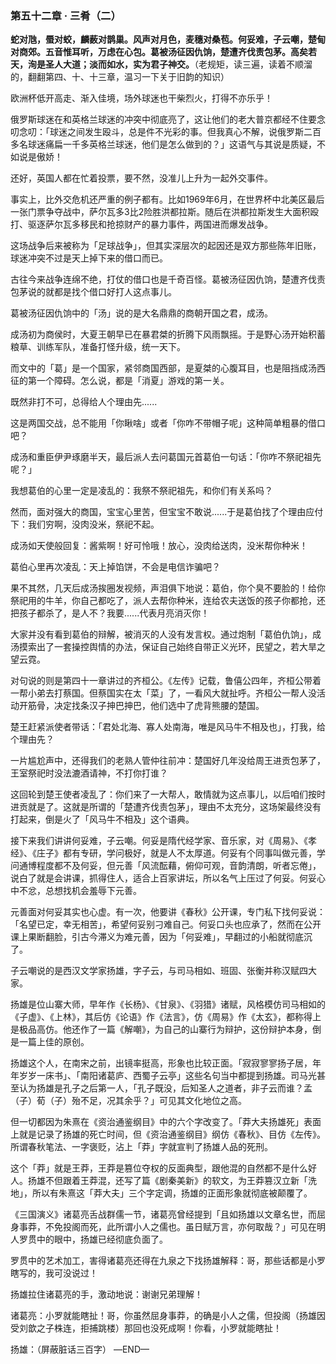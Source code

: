 ### 第五十二章 · 三肴（二）

**蛇对虺，蜃对蛟，麟薮对鹊巢。风声对月色，麦穗对桑苞。何妥难，子云嘲，楚甸对商郊。五音惟耳听，万虑在心包。葛被汤征因仇饷，楚遭齐伐责包茅。高矣若天，洵是圣人大道；淡而如水，实为君子神交。**（老规矩，读三遍，读着不顺溜的，翻翻第四、十、十三章，温习一下关于旧韵的知识）

欧洲杯低开高走、渐入佳境，场外球迷也干柴烈火，打得不亦乐乎！

俄罗斯球迷在和英格兰球迷的冲突中彻底亮了，这让他们的老大普京都经不住要念叨念叨：「球迷之间发生殴斗，总是件不光彩的事。但我真心不解，说俄罗斯二百多名球迷痛扁一千多英格兰球迷，他们是怎么做到的？」这语气与其说是质疑，不如说是傲娇！

还好，英国人都在忙着投票，要不然，没准儿上升为一起外交事件。

事实上，比外交危机还严重的例子都有。比如1969年6月，在世界杯中北美区最后一张门票争夺战中，萨尔瓦多3比2险胜洪都拉斯。随后在洪都拉斯发生大面积殴打、驱逐萨尔瓦多移民和抢掠财产的暴力事件，两国进而爆发战争。

这场战争后来被称为「足球战争」，但其实深层次的起因还是双方那些陈年旧账，球迷冲突不过是天上掉下来的借口而已。

古往今来战争连绵不绝，打仗的借口也是千奇百怪。葛被汤征因仇饷，楚遭齐伐责包茅说的就都是找个借口好打人这点事儿。

葛被汤征因仇饷中的「汤」说的是大名鼎鼎的商朝开国之君，成汤。

成汤初为商侯时，大夏王朝早已在暴君桀的折腾下风雨飘摇。于是野心汤开始积蓄粮草、训练军队，准备打怪升级，统一天下。

而文中的「葛」是一个国家，紧邻商国西部，是夏桀的心腹耳目，也是阻挡成汤西征的第一个障碍。怎么说，都是「消夏」游戏的第一关。

既然非打不可，总得给人个理由先......

这是两国交战，总不能用「你瞅啥」或者「你咋不带帽子呢」这种简单粗暴的借口吧？

成汤和重臣伊尹琢磨半天，最后派人去问葛国元首葛伯一句话：「你咋不祭祀祖先呢？」

我想葛伯的心里一定是凌乱的：我祭不祭祀祖先，和你们有关系吗？

然而，面对强大的商国，宝宝心里苦，但宝宝不敢说......于是葛伯找了个理由应付下：我们穷啊，没肉没米，祭祀不起。

成汤如天使般回复：酱紫啊！好可怜哦！放心，没肉给送肉，没米帮你种米！

葛伯心里再次凌乱：天上掉馅饼，不会是电信诈骗吧？

果不其然，几天后成汤挨圈发视频，声泪俱下地说：葛伯，你个臭不要脸的！给你祭祀用的牛羊，你自己都吃了，派人去帮你种米，连给农夫送饭的孩子你都抢，还把孩子都杀了，是人不？我要......代表月亮消灭你！

大家并没有看到葛伯的辩解，被消灭的人没有发言权。通过炮制「葛伯仇饷」，成汤摸索出了一套操控舆情的办法，保证自己始终自带正义光环，民望之，若大旱之望云霓。

对句说的则是第四十一章讲过的齐桓公。《左传》记载，鲁僖公四年，齐桓公带着一帮小弟去打蔡国。但蔡国实在太「菜」了，一看风大就扯呼。齐桓公一帮人没活动开筋骨，决定找条汉子抻巴抻巴，他们选中了虎背熊腰的楚国。

楚王赶紧派使者带话：「君处北海、寡人处南海，唯是风马牛不相及也」，打我，给个理由先？

一片尴尬声中，还得我们的老熟人管仲往前冲：楚国好几年没给周王进贡包茅了，王室祭祀时没法漉酒请神，不打你打谁？

这回轮到楚王使者凌乱了：你们来了一大帮人，敢情就为这点事儿，以后咱们按时进贡就是了。这就是所谓的「楚遭齐伐责包茅」，理由不太充分，这场架最终没有打起来，倒是火了「风马牛不相及」这个语典。

接下来我们讲讲何妥难，子云嘲。何妥是隋代经学家、音乐家，对《周易》、《孝经》、《庄子》都有专研，学问极好，就是人不太厚道。何妥有个同事叫做元善，学问通博程度都不及何妥，但元善「风流酝藉，俯仰可观，音韵清朗，听者忘倦」，说白了就是会讲课，抓得住人，适合上百家讲坛，所以名气上压过了何妥。何妥心中不忿，总想找机会羞辱下元善。

元善面对何妥其实也心虚。有一次，他要讲《春秋》公开课，专门私下找何妥说：「名望已定，幸无相苦」，希望何妥别刁难自己。何妥口头也应承了，然而在公开课上果断翻脸，引古今滞义为难元善，因为「何妥难」，早翻过的小船就彻底沉了。

子云嘲说的是西汉文学家扬雄，字子云，与司马相如、班固、张衡并称汉赋四大家。

扬雄是位山寨大师，早年作《长杨》、《甘泉》、《羽猎》诸赋，风格模仿司马相如的《子虚》、《上林》，其后仿《论语》作《法言》，仿《周易》作《太玄》，都称得上是极品高仿。他还作了一篇《解嘲》，为自己的山寨行为辩护，这份辩护本身，倒是一篇上佳的原创。

扬雄这个人，在南宋之前，出镜率挺高，形象也比较正面。「寂寂寥寥扬子居，年年岁岁一床书」、「南阳诸葛庐、西蜀子云亭」这些名句当中都提到扬雄。司马光甚至认为扬雄是孔子之后第一人，「孔子既没，后知圣人之道者，非子云而谁？孟（子）荀（子）殆不足，况其余乎？」可见其文化地位之高。

但一切都因为朱熹在《资治通鉴纲目》中的六个字改变了。「莽大夫扬雄死」表面上就是记录了扬雄的死亡时间，但《资治通鉴纲目》纲仿《春秋》、目仿《左传》。所谓春秋笔法、一字褒贬，沾上「莽」字就宣判了扬雄人品的死刑。

这个「莽」就是王莽，王莽是篡位夺权的反面典型，跟他混的自然都不是什么好人。扬雄不但跟着王莽混，还写了篇《剧秦美新》的软文，为王莽篡汉立新「洗地」，所以有朱熹这「莽大夫」三个字定调，扬雄的正面形象就彻底被颠覆了。

《三国演义》诸葛亮舌战群儒一节，诸葛亮曾经提到「且如扬雄以文章名世，而屈身事莽，不免投阁而死，此所谓小人之儒也。虽日赋万言，亦何取哉？」可见在明人罗贯中的眼中，扬雄已经彻底负面了。

罗贯中的艺术加工，害得诸葛亮还得在九泉之下找扬雄解释：哥，那些话都是小罗瞎写的，我可没说过！

扬雄拉住诸葛亮的手，激动地说：谢谢兄弟理解！

诸葛亮：小罗就能瞎扯！哥，你虽然屈身事莽，的确是小人之儒，但投阁（扬雄因受刘歆之子株连，拒捕跳楼）那回也没死成啊！你看，小罗就能瞎扯！

扬雄：（屏蔽脏话三百字）
—END—
